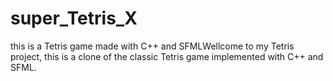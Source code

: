 # super_Tetris_X
this is a Tetris game made with C++ and SFMLWellcome to my Tetris project, this is a clone of the classic Tetris game implemented with C++ and SFML.
